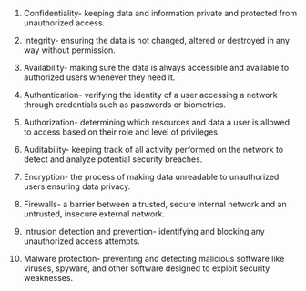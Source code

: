 

1. Confidentiality- keeping data and information private and protected from unauthorized access.

2. Integrity- ensuring the data is not changed, altered or destroyed in any way without permission.

3. Availability- making sure the data is always accessible and available to authorized users whenever they need it.

4. Authentication- verifying the identity of a user accessing a network through credentials such as passwords or biometrics.

5. Authorization- determining which resources and data a user is allowed to access based on their role and level of privileges.

6. Auditability- keeping track of all activity performed on the network to detect and analyze potential security breaches.

7. Encryption- the process of making data unreadable to unauthorized users ensuring data privacy.

8. Firewalls- a barrier between a trusted, secure internal network and an untrusted, insecure external network.

9. Intrusion detection and prevention- identifying and blocking any unauthorized access attempts.

10. Malware protection- preventing and detecting malicious software like viruses, spyware, and other software designed to exploit security weaknesses.
